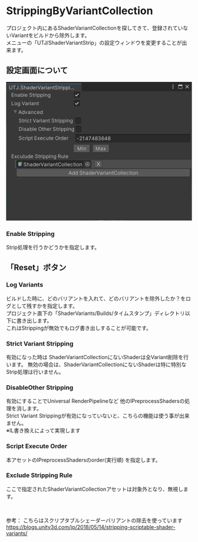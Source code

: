 # StrippingByVariantCollection

プロジェクト内にあるShaderVariantCollectionを探してきて、登録されていないVariantをビルドから除外します。<br />
メニューの「UTJ/ShaderVariantStrip」の設定ウィンドウを変更することが出来ます。<br />

## 設定画面について
![alt text](Documentation~/ConfigWindow.png)

### Enable Stripping
Strip処理を行うかどうかを指定します。

## 「Reset」ボタン

### Log Variants
ビルドした時に、どのバリアントを入れて、どのバリアントを除外したか？をログとして残すかを指定します。<br />
プロジェクト直下の「ShaderVariants/Builds/タイムスタンプ」ディレクトリ以下に書き出します。<br />
これはStrippingが無効でもログ書き出しすることが可能です。


### Strict Variant Stripping
有効になった時は ShaderVariantCollectionにないShaderは全Variant削除を行います。
無効の場合は、ShaderVariantCollectionにないShaderは特に特別なStrip処理は行いません。


### DisableOther Stripping
有効にすることでUniversal RenderPipelineなど 他のIPreprocessShadersの処理を消します。<br />
Strict Variant Strippingが有効になっていないと、こちらの機能は使う事が出来ません。<br />
※IL書き換えによって実現します

### Script Execute Order
本アセットのIPreprocessShadersのorder(実行順) を指定します。

### Exclude Stripping Rule
ここで指定されたShaderVariantCollectionアセットは対象外となり、無視します。


<br />

参考：
こちらはスクリプタブルシェーダーバリアントの除去を使っています<br />
https://blogs.unity3d.com/jp/2018/05/14/stripping-scriptable-shader-variants/
